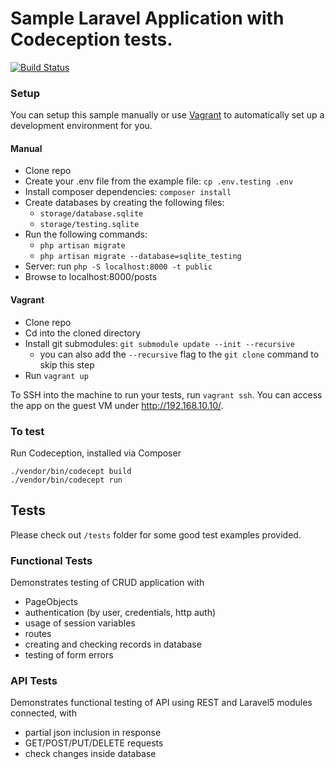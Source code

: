 # Sample Laravel Application with Codeception tests.

[![Build Status](https://travis-ci.org/janhenkgerritsen/codeception-laravel5-sample.svg?branch=codeception-2.1)](https://travis-ci.org/janhenkgerritsen/codeception-laravel5-sample)

### Setup

You can setup this sample manually or use [Vagrant](https://www.vagrantup.com/) to automatically set up a development environment for you.

#### Manual
- Clone repo
- Create your .env file from the example file: `cp .env.testing .env`
- Install composer dependencies: `composer install`
- Create databases by creating the following files:
    - `storage/database.sqlite`
    - `storage/testing.sqlite`
- Run the following commands:
    - `php artisan migrate`
    - `php artisan migrate --database=sqlite_testing`
- Server: run `php -S localhost:8000 -t public`
- Browse to localhost:8000/posts

#### Vagrant
- Clone repo
- Cd into the cloned directory
- Install git submodules: `git submodule update --init --recursive`
    - you can also add the `--recursive` flag to the `git clone` command to skip this step
- Run `vagrant up`

To SSH into the machine to run your tests, run `vagrant ssh`. You can access the app on the guest VM under http://192.168.10.10/.

### To test

Run Codeception, installed via Composer

```
./vendor/bin/codecept build
./vendor/bin/codecept run
```

## Tests

Please check out `/tests` folder for some good test examples provided.

### Functional Tests

Demonstrates testing of CRUD application with

* PageObjects
* authentication (by user, credentials, http auth)
* usage of session variables
* routes
* creating and checking records in database
* testing of form errors

### API Tests

Demonstrates functional testing of API using REST and Laravel5 modules connected, with

* partial json inclusion in response
* GET/POST/PUT/DELETE requests
* check changes inside database
